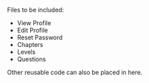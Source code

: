 Files to be included:

- View Profile
- Edit Profile 
- Reset Password
- Chapters
- Levels
- Questions

Other reusable code can also be placed in here.